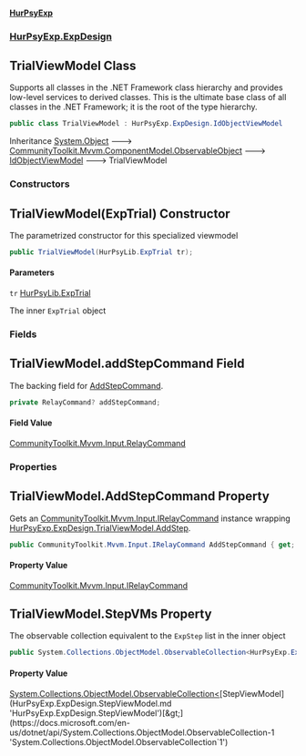 #### [HurPsyExp](index.md 'index')
### [HurPsyExp.ExpDesign](HurPsyExp.ExpDesign.md 'HurPsyExp.ExpDesign')

## TrialViewModel Class

Supports all classes in the .NET Framework class hierarchy and provides low-level services to derived classes. This is the ultimate base class of all classes in the .NET Framework; it is the root of the type hierarchy.

```csharp
public class TrialViewModel : HurPsyExp.ExpDesign.IdObjectViewModel
```

Inheritance [System.Object](https://docs.microsoft.com/en-us/dotnet/api/System.Object 'System.Object') &#129106; [CommunityToolkit.Mvvm.ComponentModel.ObservableObject](https://docs.microsoft.com/en-us/dotnet/api/CommunityToolkit.Mvvm.ComponentModel.ObservableObject 'CommunityToolkit.Mvvm.ComponentModel.ObservableObject') &#129106; [IdObjectViewModel](HurPsyExp.ExpDesign.IdObjectViewModel.md 'HurPsyExp.ExpDesign.IdObjectViewModel') &#129106; TrialViewModel
### Constructors

<a name='HurPsyExp.ExpDesign.TrialViewModel.TrialViewModel(HurPsyLib.ExpTrial)'></a>

## TrialViewModel(ExpTrial) Constructor

The parametrized constructor for this specialized viewmodel

```csharp
public TrialViewModel(HurPsyLib.ExpTrial tr);
```
#### Parameters

<a name='HurPsyExp.ExpDesign.TrialViewModel.TrialViewModel(HurPsyLib.ExpTrial).tr'></a>

`tr` [HurPsyLib.ExpTrial](https://docs.microsoft.com/en-us/dotnet/api/HurPsyLib.ExpTrial 'HurPsyLib.ExpTrial')

The inner `ExpTrial` object
### Fields

<a name='HurPsyExp.ExpDesign.TrialViewModel.addStepCommand'></a>

## TrialViewModel.addStepCommand Field

The backing field for [AddStepCommand](HurPsyExp.ExpDesign.TrialViewModel.md#HurPsyExp.ExpDesign.TrialViewModel.AddStepCommand 'HurPsyExp.ExpDesign.TrialViewModel.AddStepCommand').

```csharp
private RelayCommand? addStepCommand;
```

#### Field Value
[CommunityToolkit.Mvvm.Input.RelayCommand](https://docs.microsoft.com/en-us/dotnet/api/CommunityToolkit.Mvvm.Input.RelayCommand 'CommunityToolkit.Mvvm.Input.RelayCommand')
### Properties

<a name='HurPsyExp.ExpDesign.TrialViewModel.AddStepCommand'></a>

## TrialViewModel.AddStepCommand Property

Gets an [CommunityToolkit.Mvvm.Input.IRelayCommand](https://docs.microsoft.com/en-us/dotnet/api/CommunityToolkit.Mvvm.Input.IRelayCommand 'CommunityToolkit.Mvvm.Input.IRelayCommand') instance wrapping [HurPsyExp.ExpDesign.TrialViewModel.AddStep](https://docs.microsoft.com/en-us/dotnet/api/HurPsyExp.ExpDesign.TrialViewModel.AddStep 'HurPsyExp.ExpDesign.TrialViewModel.AddStep').

```csharp
public CommunityToolkit.Mvvm.Input.IRelayCommand AddStepCommand { get; }
```

#### Property Value
[CommunityToolkit.Mvvm.Input.IRelayCommand](https://docs.microsoft.com/en-us/dotnet/api/CommunityToolkit.Mvvm.Input.IRelayCommand 'CommunityToolkit.Mvvm.Input.IRelayCommand')

<a name='HurPsyExp.ExpDesign.TrialViewModel.StepVMs'></a>

## TrialViewModel.StepVMs Property

The observable collection equivalent to the `ExpStep` list in the inner object

```csharp
public System.Collections.ObjectModel.ObservableCollection<HurPsyExp.ExpDesign.StepViewModel> StepVMs { get; set; }
```

#### Property Value
[System.Collections.ObjectModel.ObservableCollection&lt;](https://docs.microsoft.com/en-us/dotnet/api/System.Collections.ObjectModel.ObservableCollection-1 'System.Collections.ObjectModel.ObservableCollection`1')[StepViewModel](HurPsyExp.ExpDesign.StepViewModel.md 'HurPsyExp.ExpDesign.StepViewModel')[&gt;](https://docs.microsoft.com/en-us/dotnet/api/System.Collections.ObjectModel.ObservableCollection-1 'System.Collections.ObjectModel.ObservableCollection`1')